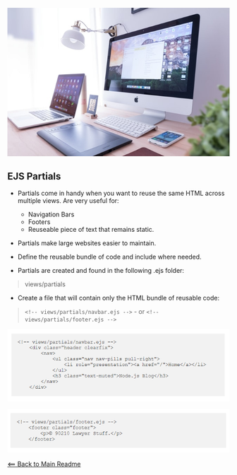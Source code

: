 ![Alt Text](img/screens.jpg)


## EJS Partials


- Partials come in handy when you want to reuse the same HTML across multiple views. Are very useful for:
    - Navigation Bars
    - Footers
    - Reuseable piece of text that remains static.

- Partials make large websites easier to maintain. 

- Define the reusable bundle of code and include where needed.

- Partials are created and found in the following .ejs folder:
> views/partials 

- Create a file that will contain only the HTML bundle of reusable code:
> `<!-- views/partials/navbar.ejs -->`
    - or
> `<!-- views/partials/footer.ejs -->`

![Alt Text](img/ejs-partials-navbar.PNG)

![Alt Text](img/ejs-partials-footer.PNG)



[<== Back to Main Readme](README.md)